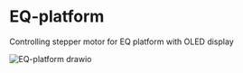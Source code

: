 # EQ-platform
Controlling stepper motor for EQ platform with OLED display


![EQ-platform drawio](https://github.com/user-attachments/assets/dfa31d0e-b0cb-4b28-ab30-1e0752b8cccb)
